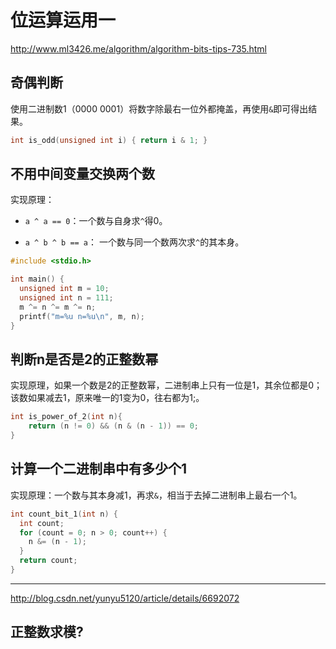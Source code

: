 # 位运算运用一

<http://www.ml3426.me/algorithm/algorithm-bits-tips-735.html>

## 奇偶判断

使用二进制数1（0000 0001）将数字除最右一位外都掩盖，再使用`&`即可得出结果。

```c
int is_odd(unsigned int i) { return i & 1; }
```

## 不用中间变量交换两个数

实现原理：

-   `a ^ a == 0`：一个数与自身求`^`得0。

-   `a ^ b ^ b == a`： 一个数与同一个数两次求`^`的其本身。

```c
#include <stdio.h>

int main() {
  unsigned int m = 10;
  unsigned int n = 111;
  m ^= n ^= m ^= n;
  printf("m=%u n=%u\n", m, n);
}
```

## 判断n是否是2的正整数幂

实现原理，如果一个数是2的正整数幂，二进制串上只有一位是1，其余位都是0；该数如果减去1，原来唯一的1变为0，往右都为1;。

```c
int is_power_of_2(int n){
	return (n != 0) && (n & (n - 1)) == 0;
}
```

## 计算一个二进制串中有多少个1

实现原理：一个数与其本身减1，再求`&`，相当于去掉二进制串上最右一个1。

```c
int count_bit_1(int n) {
  int count;
  for (count = 0; n > 0; count++) {
    n &= (n - 1);
  }
  return count;
}
```

* * *

<http://blog.csdn.net/yunyu5120/article/details/6692072>

## 正整数求模?
